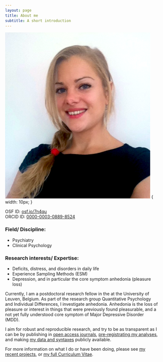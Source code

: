 ```yaml
---
layout: page
title: About me
subtitle: A short introduction
---
```


![Me](/img/HeiningaVE.png "Me") { width: 10px; }

OSF ID:	[osf.io/7n4qu](https://osf.io/7n4qu/)  
ORCID ID: [0000-0003-0889-8524](https://orcid.org/0000-0003-0889-8524)
  
### Field/ Discipline:

- Psychiatry
- Clinical Psychology

### Research interests/ Expertise:

- Deficits, distress, and disorders in daily life
- Experience Sampling Methods (ESM)
- Depression, and in particular the core symptom anhedonia (pleasure loss)

Currently, I am a postdoctoral research fellow in the at the University of Leuven, Belgium. As part of the research group Quantitative Psychology and Individual Differences, I investigate anhedonia. Anhedonia is the loss of pleasure or interest in things that were previously found pleasurable, and a not yet fully understood core symptom of Major Depressive Disorder (MDD).

I aim for robust and reproducible research, and try to be as transparent as I can be by publishing in [open access journals](https://en.wikipedia.org/wiki/Open_access), [pre-registrating my analyses](https://osf.io/7n4qu/), and making [my data and syntaxes](https://osf.io/k7rfu/) publicly available.

For more information on what I do or have been doing, please see [my recent projects](https://heiningave.github.io/projects/), or [my full Curriculum Vitae](https://heiningave.github.io/CV/).
